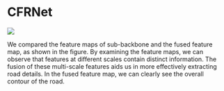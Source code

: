 # CFRNet

<img src="F:\科研\遥感道路提取\Road_Extraction\figures\hot_maps\Figure_1.png"/>

We compared the feature maps of sub-backbone and the fused feature map, 
as shown in the figure. By examining the feature maps, we can observe that 
features at different scales contain distinct information. The fusion of 
these multi-scale features aids us in more effectively extracting road details. 
In the fused feature map, we can clearly see the overall contour of the road.